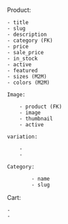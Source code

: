 Product:

    - title
    - slug
    - description
    - category (FK)
    - price
    - sale_price
    - in_stock
    - active
    - featured
    - sizes (M2M)
    - colors (M2M)

    Image:

        - product (FK)
        - image
        - thumbnail
        - active 

    variation:

        -
        -

    Category:
    
            - name
            - slug


Cart:

    - 
    -